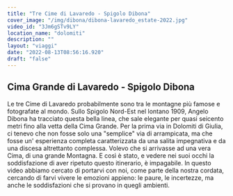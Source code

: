 ```yaml
---
title: "Tre Cime di Lavaredo - Spigolo Dibona"
cover_image: "/img/dibona/dibona-lavaredo_estate-2022.jpg"
video_id: "3Jm6gSTv9LY"
location_name: "dolomiti"
description: ""
layout: "viaggi"
date: "2022-08-13T08:56:16.920"
draft: "false"
---
```


## Cima Grande di Lavaredo - Spigolo Dibona

Le tre Cime di Lavaredo probabilmente sono tra le montagne più famose e fotografate al mondo. 
Sullo Spigolo Nord-Est nel lontano 1909, Angelo Dibona ha tracciato questa bella linea, che sale elegante per quasi seicento metri fino alla vetta della Cima Grande. 
Per la prima via in Dolomiti di Giulia, ci tenevo che non fosse solo una "semplice" via di arrampicata, ma che fosse un' esperienza completa caratterizzata da una salita impegnativa e da una discesa altrettanto complessa. Volevo che si arrivasse ad una vera Cima, di una grande Montagna. E così è stato, e vedere nei suoi occhi la soddisfazione di aver ripetuto questo itinerario, è impagabile. 
In questo video abbiamo cercato di portarvi con noi, come parte della nostra cordata, cercando di farvi vivere le emozioni appieno: le paure, le incertezze, ma anche le soddisfazioni che si provano in quegli ambienti. 